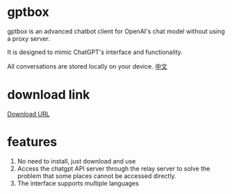 # gptbox

gptbox is an advanced chatbot client for OpenAI's chat model without using a proxy server.

It is designed to mimic ChatGPT's interface and functionality.

All conversations are stored locally on your device.
[中文](https://github.com/ToyYan/gptbox/blob/0.0.1/README-CN.md)

# download link

[Download URL](https://github.com/ToyYan/gptbox/releases)

# features
1. No need to install, just download and use
1. Access the chatgpt API server through the relay server to solve the problem that some places cannot be accessed directly.
1. The interface supports multiple languages